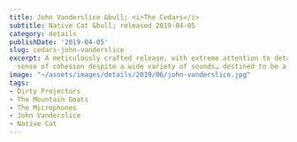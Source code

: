 ```yaml
---
title: John Vanderslice &bull; <i>The Cedars</i>
subtitle: Native Cat &bull; released 2019-04-05
category: details
publishDate: '2019-04-05'
slug: cedars-john-vanderslice
excerpt: A meticulously crafted release, with extreme attention to detail and a great
  sense of cohesion despite a wide variety of sounds… destined to be a classic.
image: "~/assets/images/details/2019/06/john-vanderslice.jpg"
tags:
- Dirty Projectors
- The Mountain Goats
- The Microphones
- John Vanderslice
- Native Cat
---
```


